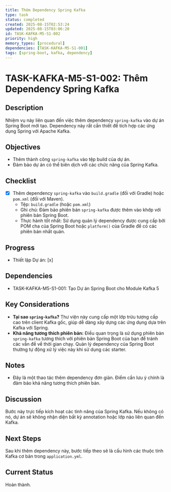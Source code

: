 ```yaml
---
title: Thêm Dependency Spring Kafka
type: task
status: completed
created: 2025-08-15T02:53:24
updated: 2025-08-15T03:06:20
id: TASK-KAFKA-M5-S1-002
priority: high
memory_types: [procedural]
dependencies: [TASK-KAFKA-M5-S1-001]
tags: [spring-boot, kafka, dependency]
---
```


# TASK-KAFKA-M5-S1-002: Thêm Dependency Spring Kafka

## Description
Nhiệm vụ này liên quan đến việc thêm dependency `spring-kafka` vào dự án Spring Boot mới tạo. Dependency này rất cần thiết để tích hợp các ứng dụng Spring với Apache Kafka.

## Objectives
- Thêm thành công `spring-kafka` vào tệp build của dự án.
- Đảm bảo dự án có thể biên dịch với các chức năng của Spring Kafka.

## Checklist
- [x] Thêm dependency `spring-kafka` vào `build.gradle` (đối với Gradle) hoặc `pom.xml` (đối với Maven).
    - Tệp: `build.gradle` (hoặc `pom.xml`)
    - Ghi chú: Đảm bảo phiên bản `spring-kafka` được thêm vào khớp với phiên bản Spring Boot.
    - Thực hành tốt nhất: Sử dụng quản lý dependency được cung cấp bởi POM cha của Spring Boot hoặc `platform()` của Gradle để có các phiên bản nhất quán.

## Progress
- Thiết lập Dự án: [x]

## Dependencies
- TASK-KAFKA-M5-S1-001: Tạo Dự án Spring Boot cho Module Kafka 5

## Key Considerations
- **Tại sao `spring-kafka`?** Thư viện này cung cấp một lớp trừu tượng cấp cao trên client Kafka gốc, giúp dễ dàng xây dựng các ứng dụng dựa trên Kafka với Spring.
- **Khả năng tương thích phiên bản:** Điều quan trọng là sử dụng phiên bản `spring-kafka` tương thích với phiên bản Spring Boot của bạn để tránh các vấn đề về thời gian chạy. Quản lý dependency của Spring Boot thường tự động xử lý việc này khi sử dụng các starter.

## Notes
- Đây là một thao tác thêm dependency đơn giản. Điểm cần lưu ý chính là đảm bảo khả năng tương thích phiên bản.

## Discussion
Bước này trực tiếp kích hoạt các tính năng của Spring Kafka. Nếu không có nó, dự án sẽ không nhận diện bất kỳ annotation hoặc lớp nào liên quan đến Kafka.

## Next Steps
Sau khi thêm dependency này, bước tiếp theo sẽ là cấu hình các thuộc tính Kafka cơ bản trong `application.yml`.

## Current Status
Hoàn thành.